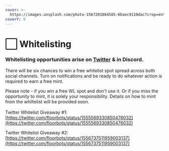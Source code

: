 ```yaml
---
cover: >-
  https://images.unsplash.com/photo-1567201864585-6baec9110dac?crop=entropy&cs=tinysrgb&fm=jpg&ixid=MnwxOTcwMjR8MHwxfHNlYXJjaHwyfHx3aGl0ZXxlbnwwfHx8fDE2NTkyOTUzOTU&ixlib=rb-1.2.1&q=80
coverY: 0
---
```


# ⬜ Whitelisting

### Whitelisting opportunities arise on [Twitter](https://twitter.com/floorbots) & in Discord.

There will be six chances to win a free whitelist spot spread across both social channels. Turn on notifications and be ready to do whatever action is required to earn a free mint.

Please note - if you win a free WL spot and don't use it. Or if you miss the opportunity to mint, it is solely your responsibility. Details on how to mint from the whiltelist will be provided soon. \
\
Twitter Whitelist Giveaway #1: [https://twitter.com/floorbots/status/1555569330850476032](https://twitter.com/floorbots/status/1555569330850476032)

Twitter Whitelist Giveaway #2: [https://twitter.com/floorbots/status/1556737511959003137](https://twitter.com/floorbots/status/1556737511959003137)
